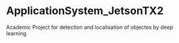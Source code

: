 # ApplicationSystem_JetsonTX2
Academic Project for detection and localisation of objectes by deep learning
